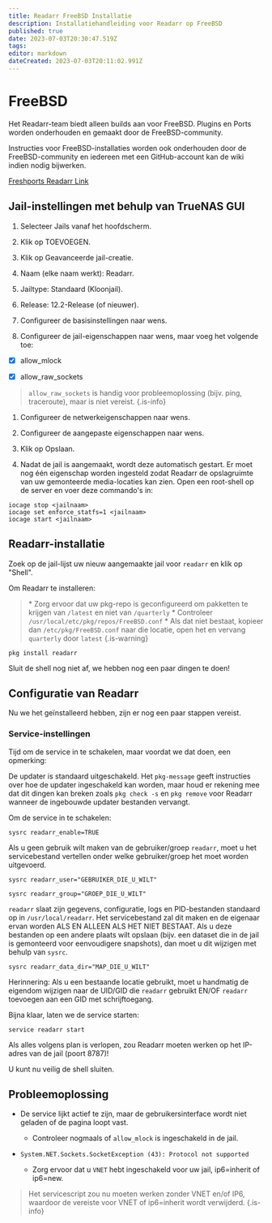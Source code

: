 ```yaml
---
title: Readarr FreeBSD Installatie
description: Installatiehandleiding voor Readarr op FreeBSD
published: true
date: 2023-07-03T20:30:47.519Z
tags: 
editor: markdown
dateCreated: 2023-07-03T20:11:02.991Z
---
```


# FreeBSD

Het Readarr-team biedt alleen builds aan voor FreeBSD. Plugins en Ports worden onderhouden en gemaakt door de FreeBSD-community.

Instructies voor FreeBSD-installaties worden ook onderhouden door de FreeBSD-community en iedereen met een GitHub-account kan de wiki indien nodig bijwerken.

[Freshports Readarr Link](https://www.freshports.org/net-p2p/readarr/)

## Jail-instellingen met behulp van TrueNAS GUI

1. Selecteer Jails vanaf het hoofdscherm.

1. Klik op TOEVOEGEN.

1. Klik op Geavanceerde jail-creatie.

1. Naam (elke naam werkt): Readarr.

1. Jailtype: Standaard (Kloonjail).

1. Release: 12.2-Release (of nieuwer).

1. Configureer de basisinstellingen naar wens.

1. Configureer de jail-eigenschappen naar wens, maar voeg het volgende toe:

- [x] allow_mlock

- [x] allow_raw_sockets

> `allow_raw_sockets` is handig voor probleemoplossing (bijv. ping, traceroute), maar is niet vereist. {.is-info}

1. Configureer de netwerkeigenschappen naar wens.

1. Configureer de aangepaste eigenschappen naar wens.

1. Klik op Opslaan.

1. Nadat de jail is aangemaakt, wordt deze automatisch gestart. Er moet nog één eigenschap worden ingesteld zodat Readarr de opslagruimte van uw gemonteerde media-locaties kan zien. Open een root-shell op de server en voer deze commando's in:

```shell
iocage stop <jailnaam>
iocage set enforce_statfs=1 <jailnaam>
iocage start <jailnaam>
```

## Readarr-installatie

Zoek op de jail-lijst uw nieuw aangemaakte jail voor `readarr` en klik op "Shell".

Om Readarr te installeren:

> \* Zorg ervoor dat uw pkg-repo is geconfigureerd om pakketten te krijgen van `/latest` en niet van `/quarterly`
> \* Controleer `/usr/local/etc/pkg/repos/FreeBSD.conf`
> \* Als dat niet bestaat, kopieer dan `/etc/pkg/FreeBSD.conf` naar die locatie, open het en vervang `quarterly` door `latest`
{.is-warning}

```shell
pkg install readarr
```

Sluit de shell nog niet af, we hebben nog een paar dingen te doen!

## Configuratie van Readarr

Nu we het geïnstalleerd hebben, zijn er nog een paar stappen vereist.

### Service-instellingen

Tijd om de service in te schakelen, maar voordat we dat doen, een opmerking:

De updater is standaard uitgeschakeld. Het `pkg-message` geeft instructies over hoe de updater ingeschakeld kan worden, maar houd er rekening mee dat dit dingen kan breken zoals `pkg check -s` en `pkg remove` voor Readarr wanneer de ingebouwde updater bestanden vervangt.

Om de service in te schakelen:

```shell
sysrc readarr_enable=TRUE
```

Als u geen gebruik wilt maken van de gebruiker/groep `readarr`, moet u het servicebestand vertellen onder welke gebruiker/groep het moet worden uitgevoerd.

```shell
sysrc readarr_user="GEBRUIKER_DIE_U_WILT"
```

```shell
sysrc readarr_group="GROEP_DIE_U_WILT"
```

`readarr` slaat zijn gegevens, configuratie, logs en PID-bestanden standaard op in `/usr/local/readarr`. Het servicebestand zal dit maken en de eigenaar ervan worden ALS EN ALLEEN ALS HET NIET BESTAAT. Als u deze bestanden op een andere plaats wilt opslaan (bijv. een dataset die in de jail is gemonteerd voor eenvoudigere snapshots), dan moet u dit wijzigen met behulp van `sysrc`.

```shell
sysrc readarr_data_dir="MAP_DIE_U_WILT"
```

Herinnering: Als u een bestaande locatie gebruikt, moet u handmatig de eigendom wijzigen naar de UID/GID die `readarr` gebruikt EN/OF `readarr` toevoegen aan een GID met schrijftoegang.

Bijna klaar, laten we de service starten:

```shell
service readarr start
```

Als alles volgens plan is verlopen, zou Readarr moeten werken op het IP-adres van de jail (poort 8787)!

U kunt nu veilig de shell sluiten.

## Probleemoplossing

- De service lijkt actief te zijn, maar de gebruikersinterface wordt niet geladen of de pagina loopt vast.
  - Controleer nogmaals of `allow_mlock` is ingeschakeld in de jail.
  
- `System.NET.Sockets.SocketException (43): Protocol not supported`
  - Zorg ervoor dat u `VNET` hebt ingeschakeld voor uw jail, ip6=inherit of ip6=new.

> Het servicescript zou nu moeten werken zonder VNET en/of IP6, waardoor de vereiste voor VNET of ip6=inherit wordt verwijderd. {.is-info}